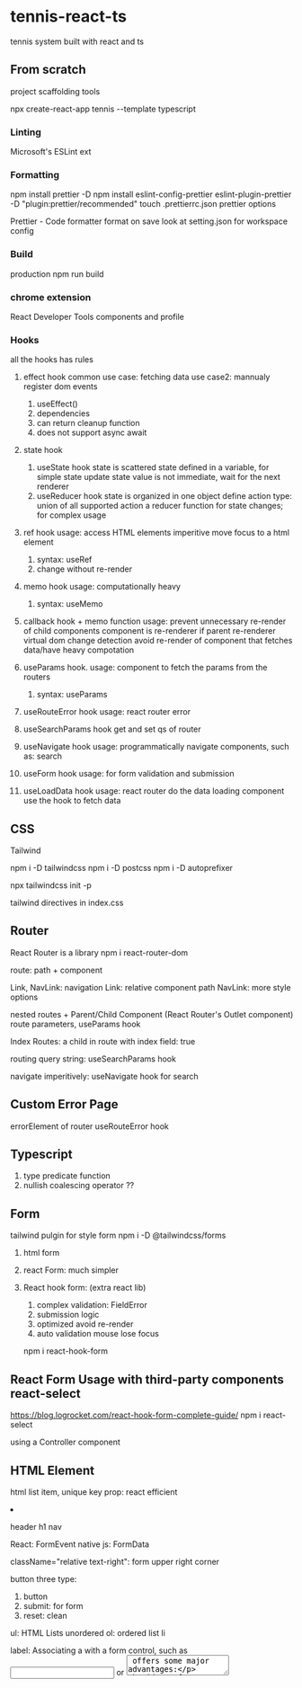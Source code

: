 # tennis-react-ts
tennis system built with react and ts

## From scratch
project scaffolding tools 

npx create-react-app tennis --template typescript

### Linting
Microsoft's ESLint ext

### Formatting
npm install prettier -D
npm install eslint-config-prettier eslint-plugin-prettier -D
"plugin:prettier/recommended"
touch .prettierrc.json
prettier options

Prettier - Code formatter
format on save
look at setting.json for workspace config

### Build
production
npm run build

### chrome extension
React Developer Tools
components and profile

### Hooks
all the hooks has rules


1. effect hook 
common use case: fetching data
use case2: mannualy register dom events
    1. useEffect()
    2. dependencies
    3. can return cleanup function
    4. does not support async await 

2. state hook
    1. useState hook
    state is scattered
    state defined in a variable, for simple state
    update state value is not immediate, wait for the next renderer
    2. useReducer hook
    state is organized in one object
    define action type: union of all supported action
    a reducer function for state changes; for complex usage

3. ref hook
    usage: access HTML elements
    imperitive move focus to a html element
    1. syntax: useRef
    2. change without re-render

4. memo hook
    usage: computationally heavy
    1. syntax: useMemo

5. callback hook + memo function
    usage: prevent unnecessary re-render of child components
    component is re-renderer if parent re-renderer
    virtual dom change detection
    avoid re-render of component that fetches data/have heavy compotation

6. useParams hook. 
    usage: component to fetch the params from the routers
    1. syntax: useParams
7. useRouteError hook
    usage: react router error
8. useSearchParams hook
    get and set qs of router
9. useNavigate hook
    usage: programmatically navigate components, such as: search
10. useForm hook
    usage: for form validation and submission
11. useLoadData hook
    usage: react router do the data loading
    component use the hook to fetch data
## CSS
Tailwind 

npm i -D tailwindcss
npm i -D postcss
npm i -D autoprefixer

npx tailwindcss init -p

tailwind directives in index.css


## Router
React Router is a library 
npm i react-router-dom

route: path + component

Link, NavLink: navigation
Link: relative component path
NavLink: more style options

nested routes + Parent/Child Component (React Router's Outlet component)
route parameters, useParams hook

Index Routes: 
a child in route with index field: true

routing query string: useSearchParams hook

navigate imperitively: useNavigate hook for search

## Custom Error Page
errorElement of router
useRouteError hook

## Typescript
1. type predicate function
2. nullish coalescing operator ??

## Form
tailwind pulgin for style form
npm i -D @tailwindcss/forms

1. html form
2. react Form: much simpler
3. React hook form: (extra react lib)
    1. complex validation: FieldError
    2. submission logic
    3. optimized avoid re-render
    4. auto validation mouse lose focus

    npm i react-hook-form

## React Form Usage with third-party components react-select
https://blog.logrocket.com/react-hook-form-complete-guide/
npm i react-select

using a Controller component




## HTML Element
html list item,
unique key prop: react efficient
<li>

header 
h1
nav

React: FormEvent
native js: FormData

className="relative text-right": form upper right corner

button three type: 
1. button
2. submit: for form
3. reset: clean

ul: HTML Lists unordered
ol: ordered list
li

label: 
Associating a <label> with a form control, such as <input> or <textarea> offers some major advantages:

## Performance Optimization
lazy loading: fallback during downloading the page
default export is pre-requisite
webpack: separate bundle
react Suspense component

Slow3G in chrome dev tools


## State Management
1. Prop drilling: Parent pass down to child component
2. Context feature in react
3. Redux. 

npm i @reduxjs/toolkit react-redux

    1. immutable object: store
    2. state is updated through dispatch action
    3. reducer + action --> update state

    4. Provider component: input prop is store, 
        this component enables all the child component to access store


## Integration with REST API
1. fetch api
2. React Router: 
    reduce number of re-renderer
    1. useLoadData hook
    2. rest api is completed before rendering the component
    3. downside: require a mannual refresh to see the updates

3. Deferer react router 
    1. improve user experience with no delay for component rendering


4. React Query
    client side cache
    1. cache api 
    2. install: npm install @tanstack/react-query
    3. Provider component wrap up components which needs to access the data where the provider component manages.(cache included)
    4. useQuery hook. read
    5. useMutation hook. update
    6. useQueryClient hook, access cached data
    6. React Query assumes data is stale when browser regains focus

5. Combination of React Router and React Query

3. Mock with json-server
npm i -D json-server
4. env var for rest endpoints


1. type assertion to strongly type the data from REST API.

## Integration with GraphQL API
1. fetch + react query

2. Apollo Client
npm i @apollo/ckuebt graphql

both 1 and 2 has useQuery hook
useMutate hook

## Generic React Component
typescript generics
generic react props

1. component allow pass in data
2. component allow pass in style
     rest parameters
    prop spread
3. component allow pass in render prop
    consumer decide how to render the data
    ReactNode: an element react can render

4. state in generic component
   useState hook

5. custom hook
   custom hook vs regular function
   customm hook uses standard react hook
   regular function does not 


## for .env to work
REACT_APP_ prefix is a must
